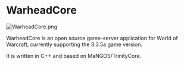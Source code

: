 # WarheadCore
![WarheadCore.png](https://user-images.githubusercontent.com/2656715/56915466-3f037600-6abf-11e9-8965-d79328e40953.jpg)

WarheadCore is an open source game-server application for World of Warcraft, currently supporting the 3.3.5a game version.

It is written in C++ and based on MaNGOS/TrinityCore.